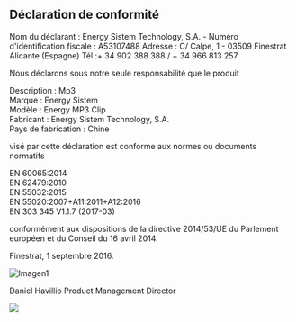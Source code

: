 ## Déclaration de conformité

Nom du déclarant : Energy Sistem Technology, S.A. - Numéro d'identification fiscale : A53107488
Adresse : C/ Calpe, 1 - 03509 Finestrat Alicante (Espagne)
Tél :+ 34 902 388 388 / + 34 966 813 257

Nous déclarons sous notre seule responsabilité que le produit

Description : Mp3 <br/>
Marque : Energy Sistem <br/>
Modèle : Energy MP3 Clip <br/>
Fabricant : Energy Sistem Technology, S.A. <br/>
Pays de fabrication : Chine <br/>

visé par cette déclaration est conforme aux normes ou documents normatifs

EN 60065:2014<br/>
EN 62479:2010 <br/>
EN 55032:2015<br/>
EN 55020:2007+A11:2011+A12:2016<br/>
EN 303 345 V1.1.7 (2017-03)<br/>



conformément aux dispositions de la directive 2014/53/UE du Parlement européen et du Conseil du 16 avril 2014.

Finestrat, 1 septembre 2016.

![Imagen1](http://static.energysistem.com/images/manuals/42178/574c726744d98.jpg)

Daniel Havillio
Product Management Director

![](http://static.energysistem.com/images/manuals/39052/54887c2a4f567.jpg)
